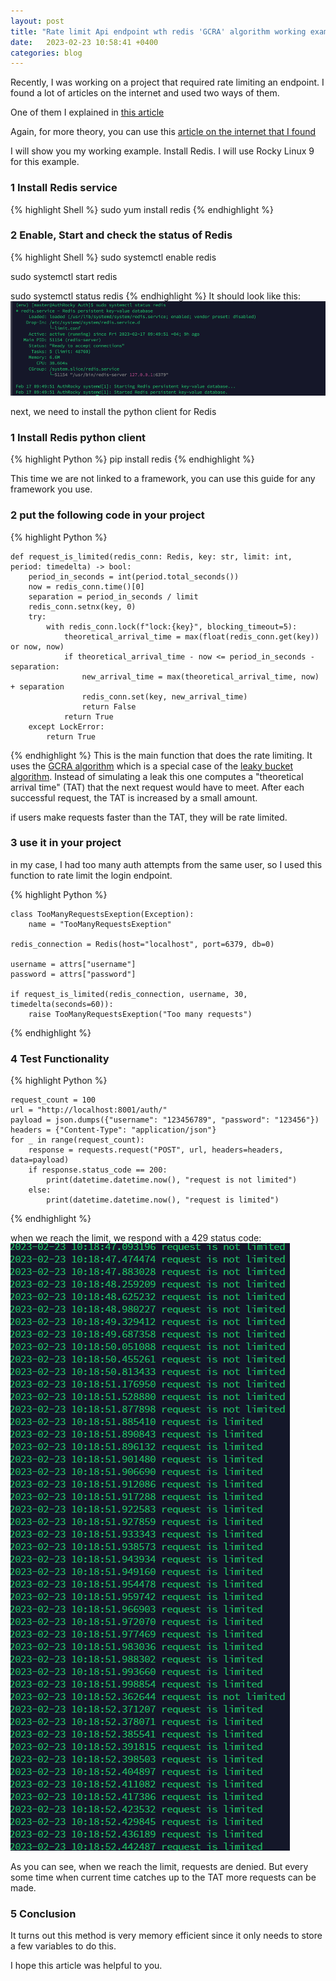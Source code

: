 ```yaml
---
layout: post
title: "Rate limit Api endpoint wth redis 'GCRA' algorithm working example"
date:   2023-02-23 10:58:41 +0400
categories: blog
---
```

Recently, I was working on a project that required rate limiting an endpoint. I found a lot of articles on the internet
and used two ways of them.

One of them I explained
in [this article](https://medium.com/@BeriaGiorgi/rate-limit-drf-endpoint-with-redis-working-example-eb047426da98)

Again, for more theory, you can use
this [article on the internet that I found](https://engineering.ramp.com/rate-limiting-with-redis)

I will show you my working example.
Install Redis. I will use Rocky Linux 9 for this example.

### 1 Install Redis service

{% highlight Shell %}
sudo yum install redis
{% endhighlight %}

### 2 Enable, Start and check the status of Redis

{% highlight Shell %}
sudo systemctl enable redis

sudo systemctl start redis

sudo systemctl status redis
{% endhighlight %}
It should look like this:
![redis_status.png](/img/blog/redis_status.png)

next, we need to install the python client for Redis

### 1 Install Redis python client

{% highlight Python %}
pip install redis
{% endhighlight %}

This time we are not linked to a framework, you can use this guide for any framework you use.

### 2 put the following code in your project

{% highlight Python %}

    def request_is_limited(redis_conn: Redis, key: str, limit: int, period: timedelta) -> bool:
        period_in_seconds = int(period.total_seconds())
        now = redis_conn.time()[0]
        separation = period_in_seconds / limit
        redis_conn.setnx(key, 0)
        try:
            with redis_conn.lock(f"lock:{key}", blocking_timeout=5):
                theoretical_arrival_time = max(float(redis_conn.get(key)) or now, now)
                if theoretical_arrival_time - now <= period_in_seconds - separation:
                    new_arrival_time = max(theoretical_arrival_time, now) + separation
                    redis_conn.set(key, new_arrival_time)
                    return False
                return True
        except LockError:
            return True

{% endhighlight %}
This is the main function that does the rate limiting. It uses
the [GCRA algorithm](https://en.wikipedia.org/wiki/Generic_cell_rate_algorithm)
which is a special case of the [leaky bucket algorithm](https://en.wikipedia.org/wiki/Leaky_bucket). Instead of
simulating a leak this one computes a "theoretical arrival time" (TAT) that the next request would have to meet. After
each successful request, the TAT is increased by a small amount.

if users make requests faster than the TAT, they will be rate limited.

### 3 use it in your project

in my case, I had too many auth attempts from the same user, so I used this function to rate limit the login endpoint.

{% highlight Python %}

    class TooManyRequestsExeption(Exception):
        name = "TooManyRequestsExeption"
    
    redis_connection = Redis(host="localhost", port=6379, db=0)
    
    username = attrs["username"]
    password = attrs["password"]

    if request_is_limited(redis_connection, username, 30, timedelta(seconds=60)):
        raise TooManyRequestsExeption("Too many requests")

{% endhighlight %}

### 4 Test Functionality

{% highlight Python %}

    request_count = 100
    url = "http://localhost:8001/auth/"
    payload = json.dumps({"username": "123456789", "password": "123456"})
    headers = {"Content-Type": "application/json"}
    for _ in range(request_count):
        response = requests.request("POST", url, headers=headers, data=payload)
        if response.status_code == 200:
            print(datetime.datetime.now(), "request is not limited")
        else:
            print(datetime.datetime.now(), "request is limited")

{% endhighlight %}

when we reach the limit, we respond with a 429 status code:
![rate_leaky_gcra.png](/img/blog/rate_leaky_gcra.png)

As you can see, when we reach the limit, requests are denied. But every some time when current time catches up to the
TAT more requests can be made.

### 5 Conclusion
It turns out this method is very memory efficient since it only needs to store a few variables to do this.


I hope this article was helpful to you.





